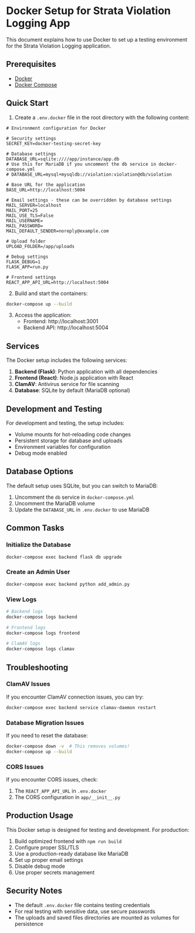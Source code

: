 # Docker Setup for Strata Violation Logging App

This document explains how to use Docker to set up a testing environment for the Strata Violation Logging application.

## Prerequisites

- [Docker](https://docs.docker.com/get-docker/)
- [Docker Compose](https://docs.docker.com/compose/install/)

## Quick Start

1. Create a `.env.docker` file in the root directory with the following content:

```
# Environment configuration for Docker

# Security settings
SECRET_KEY=docker-testing-secret-key

# Database settings
DATABASE_URL=sqlite:////app/instance/app.db
# Use this for MariaDB if you uncomment the db service in docker-compose.yml
# DATABASE_URL=mysql+mysqldb://violation:violation@db/violation

# Base URL for the application
BASE_URL=http://localhost:5004

# Email settings - these can be overridden by database settings
MAIL_SERVER=localhost
MAIL_PORT=25
MAIL_USE_TLS=False
MAIL_USERNAME=
MAIL_PASSWORD=
MAIL_DEFAULT_SENDER=noreply@example.com

# Upload folder
UPLOAD_FOLDER=/app/uploads

# Debug settings
FLASK_DEBUG=1
FLASK_APP=run.py

# Frontend settings
REACT_APP_API_URL=http://localhost:5004
```

2. Build and start the containers:

```bash
docker-compose up --build
```

3. Access the application:
   - Frontend: http://localhost:3001
   - Backend API: http://localhost:5004

## Services

The Docker setup includes the following services:

1. **Backend (Flask)**: Python application with all dependencies
2. **Frontend (React)**: Node.js application with React
3. **ClamAV**: Antivirus service for file scanning
4. **Database**: SQLite by default (MariaDB optional)

## Development and Testing

For development and testing, the setup includes:

- Volume mounts for hot-reloading code changes
- Persistent storage for database and uploads
- Environment variables for configuration
- Debug mode enabled

## Database Options

The default setup uses SQLite, but you can switch to MariaDB:

1. Uncomment the `db` service in `docker-compose.yml`
2. Uncomment the MariaDB volume
3. Update the `DATABASE_URL` in `.env.docker` to use MariaDB

## Common Tasks

### Initialize the Database

```bash
docker-compose exec backend flask db upgrade
```

### Create an Admin User

```bash
docker-compose exec backend python add_admin.py
```

### View Logs

```bash
# Backend logs
docker-compose logs backend

# Frontend logs
docker-compose logs frontend

# ClamAV logs
docker-compose logs clamav
```

## Troubleshooting

### ClamAV Issues

If you encounter ClamAV connection issues, you can try:

```bash
docker-compose exec backend service clamav-daemon restart
```

### Database Migration Issues

If you need to reset the database:

```bash
docker-compose down -v  # This removes volumes!
docker-compose up --build
```

### CORS Issues

If you encounter CORS issues, check:
1. The `REACT_APP_API_URL` in `.env.docker`
2. The CORS configuration in `app/__init__.py`

## Production Usage

This Docker setup is designed for testing and development. For production:

1. Build optimized frontend with `npm run build`
2. Configure proper SSL/TLS
3. Use a production-ready database like MariaDB
4. Set up proper email settings
5. Disable debug mode
6. Use proper secrets management

## Security Notes

- The default `.env.docker` file contains testing credentials
- For real testing with sensitive data, use secure passwords
- The uploads and saved files directories are mounted as volumes for persistence 